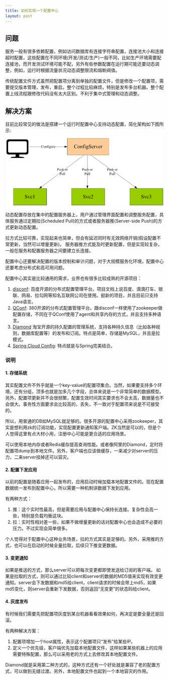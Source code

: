 ```yaml
---
title: 如何实现一个配置中心
layout: post
---
```



问题
----

服务一般有很多依赖配置，例如访问数据库有连接字符串配置，连接池大小和连接超时配置，这些配置在不同环境(开发/测试/生产)一般不同，比如生产环境需要配连接池，而开发测试环境可能不配，另外有些参数配置在运行期可能还要动态调整，例如，运行时根据流量状况动态调整限流和熔断阀值。


传统配置文件方式虽然把配置项分离到单独的配置文件，但是修改一个配置项，需要提交版本管理，发布，重启。整个过程比较麻烦，特别是发布多台机器。整个配置上线流程跟修改代码没有太大区别。不利于集中式管理和动态调整。


解决方案
-------


目前比较常见的做法是搭建一个运行时配置中心支持动态配置，简化架构如下图所示:

![服务配置中心](/img/in-post/config-center.png)

动态配置存放在集中的配置服务器上，用户通过管理界面配置和调整服务配置，具体服务通过定期拉(Scheduled Pull)的方式或者服务器推(Server-side Push)的方式更新动态配置。

拉方式比较可靠，实现起来也简单，但会有延迟同时有无效网络开销(假设配置不常更新，当然可以增量更新)。
服务器推方式能及时更新配置，但是实现较复杂，一般在服务和配置服务器之间要建立长连接。

配置中心还要解决配置的版本控制和审计问题，对于大规模服务化环境，配置中心还要考虑分布式和高可用问题。


配置中心其实是比较通用的需求，业界也有很多比较成熟的开源项目：

1. [disconf](https://github.com/knightliao/disconf): 百度开源的分布式配置管理平台。项目文档上说百度、滴滴打车、银联、网易、拉勾网等知名互联网公司在使用。挺新的项目，并且目前只支持Java语言。
2. [QConf](https://github.com/Qihoo360/QConf): 360开源的分布式配置管理平台。跟disconf一样使用了zookeeper做配置存储，不同在于QConf使用了agent和共享内存的方式，并且支持多种语言。
3. [Diamond](http://jm-blog.aliapp.com/?p=1588) 淘宝开源的持久配置的管理系统，支持各种持久信息（比如各种规则，数据库配置等）的发布和订阅。特点是简单，存储是MySQL，并且是拉模式。
4. [Spring Cloud Config](http://cloud.spring.io/spring-cloud-config/): 特点就是与Spring完美结合。


### 说明

#### 1. 存储系统

其实配置文件不外乎就是一个key-value的配置项集合。当然，如果要支持多个环境，还有分组，顶多也就是加多几个字段，总体来说是一个非常简单的数据模型。另外，配置项更新并不会很频繁，配置生效时间其实要求也不会太高，数据量也不会很大。事务性方面要求会比较高的，丢失，不一致对于配置项来说是不可接受的。

所以，用普通的DB如MySQL就足够的。很多开源的配置中心采用zookeeper，其实是想利用zk的订阅功能，实现配置更新通知客户端。ZK当然是可以的，但是个人觉得这里有点大材小用，注册中心可能是更合适的应用场景。

可以使用本地内存或者Redis缓存提高查询性能。或者像阿里的Diamond，定时将配置项dump到本地文件。另外，客户端也应该做缓存，一来减少对server的压力，二来server挂掉还可以容灾。

#### 2. 配置下发应用

以前的配置是随着应用一起发布的，应用启动时候加载本地配置文件的。现在配置数据统一发布到配置中心，所以需要一种机制讲数据下发到应用。

有两种方式：

1. 推：这个实时性最高，但是需要应用与配置中心保持长连接。复杂性会高一些，特别是负载均衡这块。
2. 拉：实时性相对差一些，如果不做增量更新的话对配置中心也会造成不必要的压力。不过实现会简单很多。

个人觉得对于配置中心这种业务场景，拉的方式其实是足够的。另外，采用推的方式，也可以在启动的时候全量拉取，后续只下推变更数据。

#### 3. 变更通知

如果是推送的方式，那么server可以把每次变更都即使发送给订阅的客户端。
如果是拉取的方式，则可以通过比较client和server的数据的MD5值来实现有效变更通知。server会下发数据和md5给client，client请求的时候会带上md5，如果md5变化，则server会重新下发数据，否则返回“无变更”的状态码给client。

#### 4. 灰度发布

有时候我们需要先把配置项灰度到某台机器看看效果如何，再决定是要全量还是回滚。

有两种解决方案：

1. 配置项增加一个host属性，表示这个配置项只“发布”给某些IP。
2. 定义一个优先级，客户端优先加载本地配置文件，这样如果某些机器上的应用需要特殊配置，那么可以采用老的方式上去修改其本地配置文件。

Diamond就是采用第二种方式的，这种方式还有一个好处就是兼容了老的配置方式，可以做到无缝过渡。另外，本地配置文件也起到一个本地容灾的作用。






